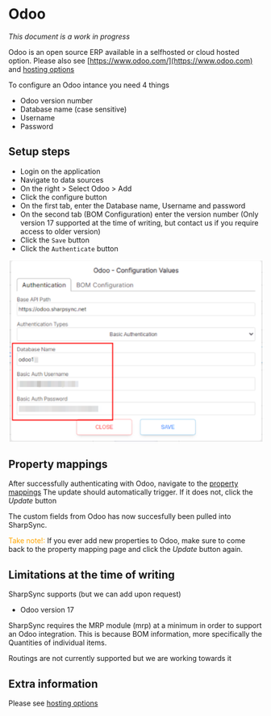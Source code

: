 # Odoo

<em>This document is a work in progress</em>

Odoo is an open source ERP available in a selfhosted or cloud hosted option. Please also see [https://www.odoo.com/](https://www.odoo.com) and [hosting options](markdown/hosting-options.md)

To configure an Odoo intance you need 4 things
* Odoo version number
* Database name (case sensitive)
* Username
* Password

## Setup steps

* Login on the application
* Navigate to data sources
* On the right > Select Odoo > Add
* Click the configure button
* On the first tab, enter the Database name, Username and password
* On the second tab (BOM Configuration) enter the version number (Only version 17 supported at the time of writing, but contact us if you require access to older version)
* Click the `Save` button
* Click the `Authenticate` button

![Configure Odoo](odoo-config-values.png "Register new Organization")
 
## Property mappings
After successfully authenticating with Odoo, navigate to the [property mappings](propertymapping/markdown/readme.md)
The update should automatically trigger. If it does not, click the *Update* button

The custom fields from Odoo has now succesfully been pulled into SharpSync.

<span style='color:orange'>Take note!:</span> If you ever add new properties to Odoo, make sure to come back to the property mapping page and click the *Update* button again.

## Limitations at the time of writing

SharpSync supports (but we can add upon request)
* Odoo version 17


SharpSync requires the MRP module (mrp) at a minimum in order to support an Odoo integration.
This is because BOM information, more specifically the Quantities of individual items.

Routings are not currently supported but we are working towards it

## Extra information

Please see  [hosting options](markdown/hosting-options.md)